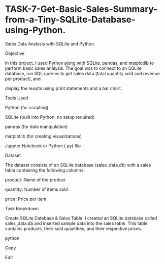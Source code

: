# TASK-7-Get-Basic-Sales-Summary-from-a-Tiny-SQLite-Database-using-Python. 

Sales Data Analysis with SQLite and Python

Objective

In this project, I used Python along with SQLite, pandas, and matplotlib to perform basic sales analysis. The goal was to connect to an SQLite database, run SQL queries to get sales data (total quantity sold and revenue per product), and

display the results using print statements and a bar chart.

Tools Used

Python (for scripting)

SQLite (built into Python, no setup required)

pandas (for data manipulation)

matplotlib (for creating visualizations)

Jupyter Notebook or Python (.py) file

Dataset

The dataset consists of an SQLite database (sales_data.db) with a sales table containing the following columns:

product: Name of the product

quantity: Number of items sold

price: Price per item

Task Breakdown

Create SQLite Database & Sales Table: I created an SQLite database called sales_data.db and inserted sample data into the sales table. This table contains products, their sold quantities, and their respective prices.

python

Copy

Edit
